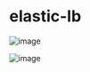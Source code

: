 # elastic-lb
![image](https://github.com/l3043Y/elastic-lb/assets/20104217/71a662d5-8556-48ae-8b3a-4da306aff18f)

![image](https://github.com/l3043Y/elastic-lb/assets/20104217/d88a95df-6fd0-4145-9c65-6ef17c9f520b)

